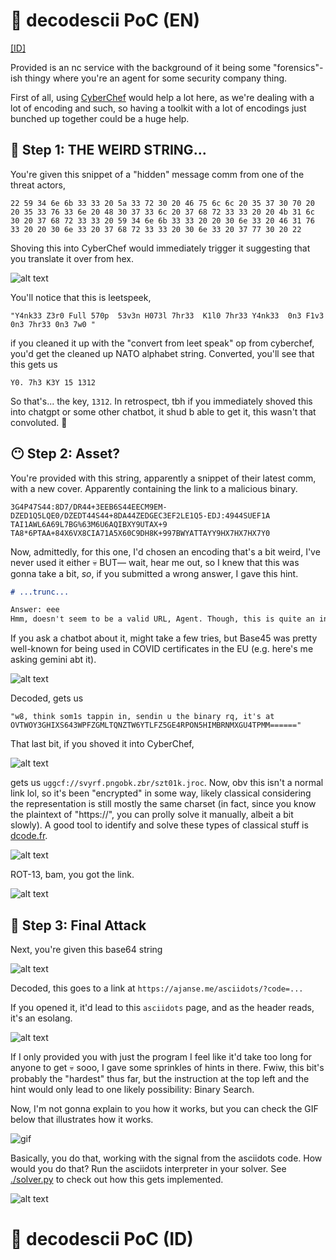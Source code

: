 # 🥀 decodescii PoC (EN)

[[ID]](#-decodescii-poc-id)

Provided is an nc service with the background of it being some "forensics"-ish thingy where you're an agent for some security company thing.

First of all, using [CyberChef](https://gchq.github.io/CyberChef/) would help a lot here, as we're dealing with a lot of encoding and such, so having a toolkit with a lot of encodings just bunched up together could be a huge help.

## 👀 Step 1: THE WEIRD STRING...

You're given this snippet of a "hidden" message comm from one of the threat actors,

```
22 59 34 6e 6b 33 33 20 5a 33 72 30 20 46 75 6c 6c 20 35 37 30 70 20 20 35 33 76 33 6e 20 48 30 37 33 6c 20 37 68 72 33 33 20 20 4b 31 6c 30 20 37 68 72 33 33 20 59 34 6e 6b 33 33 20 20 30 6e 33 20 46 31 76 33 20 20 30 6e 33 20 37 68 72 33 33 20 30 6e 33 20 37 77 30 20 22
```

Shoving this into CyberChef would immediately trigger it suggesting that you translate it over from hex.

![alt text](image.png)

You'll notice that this is leetspeek,

```
"Y4nk33 Z3r0 Full 570p  53v3n H073l 7hr33  K1l0 7hr33 Y4nk33  0n3 F1v3  0n3 7hr33 0n3 7w0 "
```

if you cleaned it up with the "convert from leet speak" op from cyberchef, you'd get the cleaned up NATO alphabet string. Converted, you'll see that this gets us

```
Y0. 7h3 K3Y 15 1312
```

So that's... the key, `1312`. In retrospect, tbh if you immediately shoved this into chatgpt or some other chatbot, it shud b able to get it, this wasn't that convoluted. 🗿

## 😶 Step 2: Asset?

You're provided with this string, apparently a snippet of their latest comm, with a new cover. Apparently containing the link to a malicious binary.

```
3G4P47S44:8D7/DR44+3EEB6S44EECM9EM-DZED1Q5LQE0/DZEDT44S44+8DA44ZEDGEC3EF2LE1Q5-EDJ:4944SUEF1A TAI1AWL6A69L7BG%63M6U6AQIBXY9UTAX+9 TA8*6PTAA+84X6VX8CIA71A5X60C9DH8K+997BWYATTAYY9HX7HX7HX7Y0
```

Now, admittedly, for this one, I'd chosen an encoding that's a bit weird, I've never used it either 💀 BUT— wait, hear me out, so I knew that this was gonna take a bit, _so_, if you submitted a wrong answer, I gave this hint.

```md
# ...trunc...

Answer: eee
Hmm, doesn't seem to be a valid URL, Agent. Though, this is quite an interesting looking encoding, kinda reminds me of that... thing, back during COVID...
```

If you ask a chatbot about it, might take a few tries, but Base45 was pretty well-known for being used in COVID certificates in the EU (e.g. here's me asking gemini abt it).

![alt text](image-1.png)

Decoded, gets us

```
"w8, think som1s tappin in, sendin u the binary rq, it's at OVTWOY3GHIXS643WPFZGMLTQNZTW6YTLFZ5GE4RPON5HIMBRNMXGU4TPMM======"
```

That last bit, if you shoved it into CyberChef,

![alt text](image-2.png)

gets us `uggcf://svyrf.pngobk.zbr/szt01k.jroc`. Now, obv this isn't a normal link lol, so it's been "encrypted" in some way, likely classical considering the representation is still mostly the same charset (in fact, since you know the plaintext of "https://", you can prolly solve it manually, albeit a bit slowly). A good tool to identify and solve these types of classical stuff is [dcode.fr](https://www.dcode.fr/cipher-identifier).

![alt text](image-3.png)

ROT-13, bam, you got the link.

![alt text](image-4.png)

## 🫠 Step 3: Final Attack

Next, you're given this base64 string

![alt text](image-5.png)

Decoded, this goes to a link at `https://ajanse.me/asciidots/?code=...`

If you opened it, it'd lead to this `asciidots` page, and as the header reads, it's an esolang.

![alt text](image-6.png)

If I only provided you with just the program I feel like it'd take too long for anyone to get 💀 sooo, I gave some sprinkles of hints in there. Fwiw, this bit's probably the "hardest" thus far, but the instruction at the top left and the hint would only lead to one likely possibility: Binary Search.

Now, I'm not gonna explain to you how it works, but you can check the GIF below that illustrates how it works.

![gif](binary-and-linear-search-animations.gif)

Basically, you do that, working with the signal from the asciidots code. How would you do that? Run the asciidots interpreter in your solver. See [./solver.py](./solver.py) to check out how this gets implemented.

![alt text](image-8.png)

# 🥀 decodescii PoC (ID)
